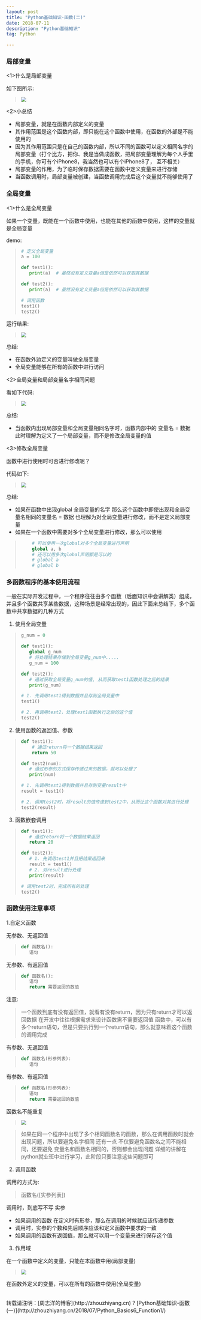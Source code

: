 ```yaml
---
layout: post
title: "Python基础知识-函数(二)"
date: 2018-07-11 
description: "Python基础知识"
tag: Python 

---
```


### 局部变量

<1>什么是局部变量

如下图所示:

><img src="/images/Python_Basics_String_List/jububianliang.png" style="zoom:80%" />

<2>小总结

* 局部变量，就是在函数内部定义的变量
* 其作用范围是这个函数内部，即只能在这个函数中使用，在函数的外部是不能使用的
* 因为其作用范围只是在自己的函数内部，所以不同的函数可以定义相同名字的局部变量（打个比方，把你、我是当做成函数，把局部变量理解为每个人手里的手机，你可有个iPhone8，我当然也可以有个iPhone8了， 互不相关）
* 局部变量的作用，为了临时保存数据需要在函数中定义变量来进行存储
* 当函数调用时，局部变量被创建，当函数调用完成后这个变量就不能够使用了

###  全局变量

<1>什么是全局变量

如果一个变量，既能在一个函数中使用，也能在其他的函数中使用，这样的变量就是全局变量

demo:

>```python
># 定义全局变量
>a = 100
>
>def test1():
>    print(a)  # 虽然没有定义变量a但是依然可以获取其数据
>
>def test2():
>    print(a)  # 虽然没有定义变量a但是依然可以获取其数据
>
># 调用函数
>test1()
>test2()
>```
>

运行结果:

><img src="/images/Python_Basics_String_List/quanjubianliang.png" style="zoom:80%" />

总结:

* 在函数外边定义的变量叫做全局变量
* 全局变量能够在所有的函数中进行访问

<2>全局变量和局部变量名字相同问题

看如下代码:

><img src="/images/Python_Basics_String_List/quanjujubu.png" style="zoom:80%" />

总结:

* 当函数内出现局部变量和全局变量相同名字时，函数内部中的 变量名 = 数据 此时理解为定义了一个局部变量，而不是修改全局变量的值

<3>修改全局变量

函数中进行使用时可否进行修改呢？

代码如下:

><img src="/images/Python_Basics_String_List/xiugaiquanju.png" style="zoom:80%" />
>

总结:

* 如果在函数中出现global 全局变量的名字 那么这个函数中即使出现和全局变量名相同的变量名 = 数据 也理解为对全局变量进行修改，而不是定义局部变量
* 如果在一个函数中需要对多个全局变量进行修改，那么可以使用

>```python
>     # 可以使用一次global对多个全局变量进行声明
>     global a, b
>     # 还可以用多次global声明都是可以的
>     # global a
>     # global b
>```
>

### 多函数程序的基本使用流程

一般在实际开发过程中，一个程序往往由多个函数（后面知识中会讲解类）组成，并且多个函数共享某些数据，这种场景是经常出现的，因此下面来总结下，多个函数中共享数据的几种方式

1. 使用全局变量

>```python
>g_num = 0
>
>def test1():
>    global g_num
>    # 将处理结果存储到全局变量g_num中.....
>    g_num = 100
>
>def test2():
>    # 通过获取全局变量g_num的值, 从而获取test1函数处理之后的结果
>    print(g_num)
>
># 1. 先调用test1得到数据并且存到全局变量中
>test1()
>
># 2. 再调用test2，处理test1函数执行之后的这个值
>test2()
>```
>

2. 使用函数的返回值、参数

>```python
>def test1():
>     # 通过return将一个数据结果返回
>     return 50
>
>def test2(num):
>    # 通过形参的方式保存传递过来的数据，就可以处理了
>    print(num)
>
># 1. 先调用test1得到数据并且存到变量result中
>result = test1()
>
># 2. 调用test2时，将result的值传递到test2中，从而让这个函数对其进行处理
>test2(result)
>```
>

3. 函数嵌套调用

>```python
>def test1():
>    # 通过return将一个数据结果返回
>    return 20
>
>def test2():
>    # 1. 先调用test1并且把结果返回来
>    result = test1()
>    # 2. 对result进行处理
>    print(result)
>
># 调用test2时，完成所有的处理
>test2()
>```
>

### 函数使用注意事项

1.自定义函数

无参数、无返回值

>```python
>def 函数名():
>    语句
>```
>

无参数、有返回值

>```python
>def 函数名():
>    语句
>    return 需要返回的数值
>```
>

注意:

>一个函数到底有没有返回值，就看有没有return，因为只有return才可以返回数据
>在开发中往往根据需求来设计函数需不需要返回值
>函数中，可以有多个return语句，但是只要执行到一个return语句，那么就意味着这个函数的调用完成

有参数、无返回值

>```python
>def 函数名(形参列表):
>    语句
>```
>

有参数、有返回值

>```python
>def 函数名(形参列表):
>    语句
>    return 需要返回的数值
>```
>

函数名不能重复

><img src="/images/Python_Basics_String_List/hanshuming.png" style="zoom:80%" />
>

>如果在同一个程序中出现了多个相同函数名的函数，那么在调用函数时就会出现问题，所以要避免名字相同
>还有一点 不仅要避免函数名之间不能相同，还要避免 变量名和函数名相同的，否则都会出现问题
>详细的讲解在python就业班中进行学习，此阶段只要注意这些问题即可
>


2. 调用函数

调用的方式为:

>函数名([实参列表])
>

调用时，到底写不写 实参

* 如果调用的函数 在定义时有形参，那么在调用的时候就应该传递参数
* 调用时，实参的个数和先后顺序应该和定义函数中要求的一致
* 如果调用的函数有返回值，那么就可以用一个变量来进行保存这个值

3. 作用域

在一个函数中定义的变量，只能在本函数中用(局部变量)

><img src="/images/Python_Basics_String_List/zuoyongyu.png" style="zoom:80%" />
>

在函数外定义的变量，可以在所有的函数中使用(全局变量)

<br>
转载请注明：[周志洋的博客](http://zhouzhiyang.cn) ? [Python基础知识-函数(一)](http://zhouzhiyang.cn/2018/07/Python_Basics6_Function1/) 
